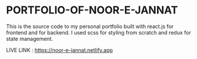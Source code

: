 # PORTFOLIO-OF-NOOR-E-JANNAT

This is the source code to my personal portfolio built with react.js for frontend and  for backend. I used scss for styling from scratch and redux for state management.

LIVE LINK : https://noor-e-jannat.netlify.app
